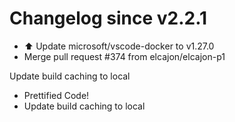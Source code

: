 # Changelog since v2.2.1
- ⬆️ Update microsoft/vscode-docker to v1.27.0 
- Merge pull request #374 from elcajon/elcajon-p1

Update build caching to local 
- Prettified Code! 
- Update build caching to local 
